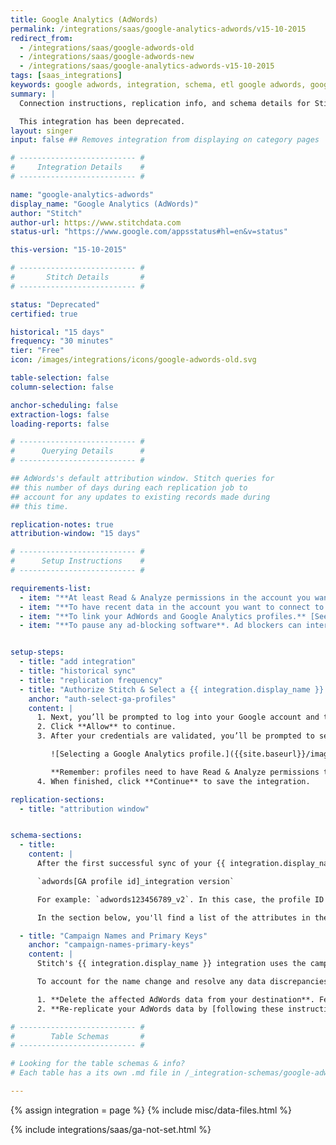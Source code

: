 ```yaml
---
title: Google Analytics (AdWords)
permalink: /integrations/saas/google-analytics-adwords/v15-10-2015
redirect_from: 
  - /integrations/saas/google-adwords-old
  - /integrations/saas/google-adwords-new
  - /integrations/saas/google-analytics-adwords-v15-10-2015
tags: [saas_integrations]
keywords: google adwords, integration, schema, etl google adwords, google adwords etl, google adwords schema
summary: |
  Connection instructions, replication info, and schema details for Stitch's Google AdWords (Analytics) integration.

  This integration has been deprecated.
layout: singer
input: false ## Removes integration from displaying on category pages

# -------------------------- #
#     Integration Details    #
# -------------------------- #

name: "google-analytics-adwords"
display_name: "Google Analytics (AdWords)"
author: "Stitch"
author-url: https://www.stitchdata.com
status-url: "https://www.google.com/appsstatus#hl=en&v=status"

this-version: "15-10-2015"

# -------------------------- #
#       Stitch Details       #
# -------------------------- #

status: "Deprecated"
certified: true

historical: "15 days"
frequency: "30 minutes"
tier: "Free"
icon: /images/integrations/icons/google-adwords-old.svg

table-selection: false
column-selection: false

anchor-scheduling: false
extraction-logs: false
loading-reports: false

# -------------------------- #
#      Querying Details      #
# -------------------------- #

## AdWords's default attribution window. Stitch queries for
## this number of days during each replication job to
## account for any updates to existing records made during 
## this time.

replication-notes: true
attribution-window: "15 days"

# -------------------------- #
#      Setup Instructions    #
# -------------------------- #

requirements-list:
  - item: "**At least Read & Analyze permissions in the account you want to connect to Stitch**. [See Google's documentation for more info](https://support.google.com/analytics/answer/2884495?hl=en)."
  - item: "**To have recent data in the account you want to connect to Stitch.** Verify that there is data from the past 30 days in the account before continuing."
  - item: "**To link your AdWords and Google Analytics profiles.** [See Google's documentation for instructions](https://support.google.com/analytics/answer/1033961?hl=en)."
  - item: "**To pause any ad-blocking software**. Ad blockers can interfere with pop-ups, which are used in Google authorization and may prevent authorization from successfully completing."


setup-steps:
  - title: "add integration"
  - title: "historical sync"
  - title: "replication frequency"
  - title: "Authorize Stitch & Select a {{ integration.display_name }} profile"
    anchor: "auth-select-ga-profiles"
    content: |
      1. Next, you’ll be prompted to log into your Google account and to approve Stitch’s access to your Google AdWords data. **Note that we will only ever read your data.**
      2. Click **Allow** to continue.
      3. After your credentials are validated, you’ll be prompted to select the Google Analytics profile you want to connect to Stitch:

         ![Selecting a Google Analytics profile.]({{site.baseurl}}/images/integrations/ga-select-profiles.png)

         **Remember: profiles need to have Read & Analyze permissions to be detected by Stitch.** If you don’t see the profile you want in this list, we recommend that you double-check the permission settings.
      4. When finished, click **Continue** to save the integration.

replication-sections:
  - title: "attribution window"


schema-sections:
  - title: 
    content: |
      After the first successful sync of your {{ integration.display_name }} data, you'll see two tables in your destination. These tables follow this naming convention:

      `adwords[GA profile id]_integration version`

      For example: `adwords123456789_v2`. In this case, the profile ID is `123456789` and the version of the AdWords integration is `2`.

      In the section below, you'll find a list of the attributes in these tables, a brief description, and links to Google's more in-depth documentation.

  - title: "Campaign Names and Primary Keys"
    anchor: "campaign-names-primary-keys"
    content: |
      Stitch's {{ integration.display_name }} integration uses the campaign name (`campaign`) as part of the Primary Key for both the `adwords` and `campaign` tables. Because of this, **changing campaign names may lead to data discrepancies**.

      To account for the name change and resolve any data discrepancies, take the following steps:

      1. **Delete the affected AdWords data from your destination**. Feel free to delete the data back to the date of the earliest campaign which was renamed.
      2. **Re-replicate your AdWords data by [following these instructions]({{ link.replication.saas-historical | prepend: site.baseurl | append: "#after-the-initial-setup" }})**, setting the start date back to the date of the earliest campaign which was renamed. This will reset the integration's Replication Keys and re-replicate all data back to the integration's defined Start Date.

# -------------------------- #
#        Table Schemas       #
# -------------------------- #

# Looking for the table schemas & info?
# Each table has a its own .md file in /_integration-schemas/google-adwords

---
```

{% assign integration = page %}
{% include misc/data-files.html %}


{% include integrations/saas/ga-not-set.html %}